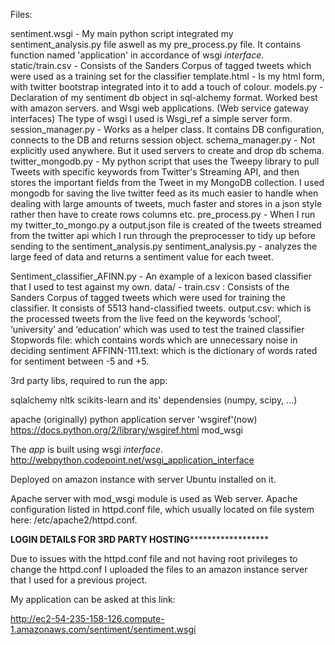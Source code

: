 Files:

sentiment.wsgi -	 My main python script integrated my sentiment_analysis.py file aswell as my pre_process.py file. It contains function named 'application' in accordance of wsgi *interface*.
static/train.csv -	 Consists of the Sanders Corpus of tagged tweets which were used as a training set for the classifier
template.html  - 	 Is my html form, with twitter bootstrap integrated into it to add a touch of colour. 
models.py      - 	 Declaration of my sentiment db object in sql-alchemy format. Worked best with amazon servers. and Wsgi web applications. (Web service gateway interfaces) The type of wsgi I used is Wsgi_ref a simple server form.
session_manager.py - Works as a helper class. It contains DB configuration, connects to the DB and returns session object.
schema_manager.py  - Not explicitly used anywhere. But it used servers to create and drop db schema.
twitter_mongodb.py - My python script that uses the Tweepy library to pull Tweets with specific keywords from Twitter's Streaming API, and then stores the important fields from the Tweet in my MongoDB collection. I used mongodb for saving the live twitter feed as its much easier to handle when dealing with large amounts of tweets, much faster and stores in a json style rather then have to create rows columns etc.
pre_process.py - When I run my twitter_to_mongo.py a output.json file is created of the tweets streamed from the twitter api which I run through the preprocesser to tidy up before sending to the sentiment_analysis.py
sentiment_analysis.py - analyzes the large feed of data and returns a sentiment value for each tweet.

Sentiment_classifier_AFINN.py - An example of a lexicon based classifier that I used to test against my own.
data/ - train.csv : Consists of the Sanders Corpus of tagged tweets which were used for training the classifier.  It consists of 5513 hand-classified tweets. 
		output.csv: which is the processed tweets from the live feed on the keywords ‘school’, ‘university’ and ‘education’ which was used to test the trained classifier
		Stopwords file: which contains words which  are unnecessary noise in deciding sentiment
		AFFINN-111.text: which is the dictionary of words rated for sentiment between -5 and +5.

3rd party libs, required to run the app:

sqlalchemy
nltk
scikits-learn and its' dependensies (numpy, scipy, ...)

apache (originally)
python application server 'wsgiref'(now)  https://docs.python.org/2/library/wsgiref.html
mod_wsgi


The *app* is built using wsgi *interface*.
http://webpython.codepoint.net/wsgi_application_interface


Deployed on amazon instance with server Ubuntu installed on it. 

Apache server with  mod_wsgi module is used as Web server.
Apache configuration listed in httpd.conf file, which usually located on file system here: /etc/apache2/httpd.conf.

************************************************************LOGIN DETAILS FOR 3RD PARTY HOSTING******************************************************************************

Due to issues with the httpd.conf file and not having root privileges to change the httpd.conf I uploaded the files to an amazon instance server that I used for a previous project.

My application can be asked at this link:

http://ec2-54-235-158-126.compute-1.amazonaws.com/sentiment/sentiment.wsgi

